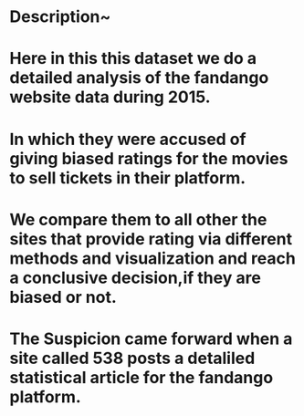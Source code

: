 # Description~
# Here in this this dataset we do a detailed analysis of the fandango website data during 2015.
# In which they were accused of giving biased ratings for the movies to sell  tickets in their platform.
# We compare them to all other the sites that provide rating via different methods and visualization and reach a conclusive decision,if they are biased or not.
# The Suspicion came forward when a site called 538 posts a detaliled statistical article for the fandango platform.
